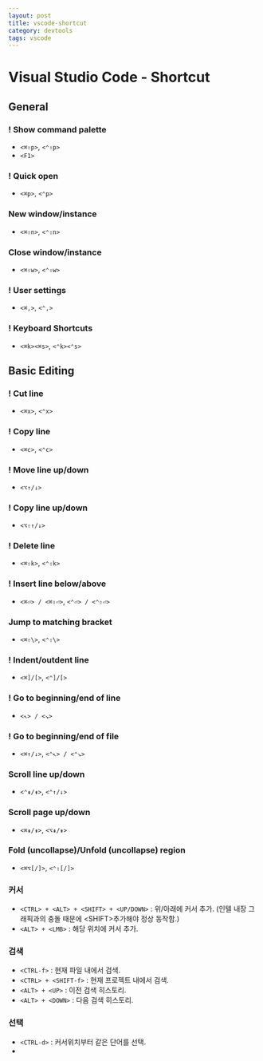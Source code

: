 ```yaml
---
layout: post
title: vscode-shortcut
category: devtools
tags: vscode
---
```




# Visual Studio Code - Shortcut

## General

### ! Show command palette

- `<⌘⇧p>`, `<⌃⇧p>`
- `<F1>`

### ! Quick open

- `<⌘p>`, `<⌃p>`

### New window/instance

- `<⌘⇧n>`, `<⌃⇧n>`

### Close window/instance

- `<⌘⇧w>`, `<⌃⇧w>`

### ! User settings

- `<⌘,>`, `<⌃,>`

### ! Keyboard Shortcuts

- `<⌘k><⌘s>`, `<⌃k><⌃s>`

## Basic Editing

### ! Cut line

- `<⌘x>`, `<⌃x>`

### ! Copy line

- `<⌘c>`, `<⌃c>`

### ! Move line up/down

- `<⌥↑/↓>`

### ! Copy line up/down

- `<⌥⇧↑/↓>`

### ! Delete line
- `<⌘⇧k>`, `<⌃⇧k>`

### ! Insert line below/above

- `<⌘⏎> / <⌘⇧⏎>`, `<⌃⏎> / <⌃⇧⏎>`

### Jump to matching bracket

- `<⌘⇧\>`, `<⌃⇧\>`

### ! Indent/outdent line 

- `<⌘]/[>`, `<⌃]/[>`

### ! Go to beginning/end of line

- `<↖︎> / <↘︎>`

### ! Go to beginning/end of file

- `<⌘↑/↓>`, `<⌃↖︎> / <⌃↘︎>`

### Scroll line up/down
- `<⌃⇞/⇟>`, `<⌃↑/↓>`

### Scroll page up/down

- `<⌘⇞/⇟>`, `<⌥⇞/⇟>`

### Fold (uncollapse)/Unfold (uncollapse) region

- `<⌘⌥[/]>`, `<⌃⇧[/]>`

### 커서

- `<CTRL> + <ALT> + <SHIFT> + <UP/DOWN>` : 위/아래에 커서 추가. (인텔 내장 그래픽과의 충돌 때문에 \<SHIFT>추가해야 정상 동작함.)
- `<ALT> + <LMB>` : 해당 위치에 커서 추가.

### 검색

- `<CTRL-f>` : 현재 파일 내에서 검색.
- `<CTRL> + <SHIFT-f>` : 현재 프로젝트 내에서 검색.
- `<ALT> + <UP>` : 이전 검색 히스토리.
- `<ALT> + <DOWN>` : 다음 검색 히스토리.


### 선택

- `<CTRL-d>` : 커서위치부터 같은 단어를 선택.
- ​